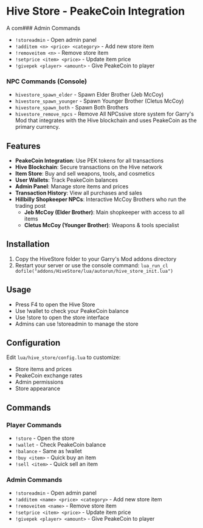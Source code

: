 # Hive Store - PeakeCoin Integration

A com### Admin Commands
- `!storeadmin` - Open admin panel
- `!additem <n> <price> <category>` - Add new store item
- `!removeitem <n>` - Remove store item
- `!setprice <item> <price>` - Update item price
- `!givepek <player> <amount>` - Give PeakeCoin to player

### NPC Commands (Console)
- `hivestore_spawn_elder` - Spawn Elder Brother (Jeb McCoy)
- `hivestore_spawn_younger` - Spawn Younger Brother (Cletus McCoy)
- `hivestore_spawn_both` - Spawn Both Brothers
- `hivestore_remove_npcs` - Remove All NPCssive store system for Garry's Mod that integrates with the Hive blockchain and uses PeakeCoin as the primary currency.

## Features

- **PeakeCoin Integration**: Use PEK tokens for all transactions
- **Hive Blockchain**: Secure transactions on the Hive network
- **Item Store**: Buy and sell weapons, tools, and cosmetics
- **User Wallets**: Track PeakeCoin balances
- **Admin Panel**: Manage store items and prices
- **Transaction History**: View all purchases and sales
- **Hillbilly Shopkeeper NPCs**: Interactive McCoy Brothers who run the trading post
  - **Jeb McCoy (Elder Brother)**: Main shopkeeper with access to all items
  - **Cletus McCoy (Younger Brother)**: Weapons & tools specialist

## Installation

1. Copy the HiveStore folder to your Garry's Mod addons directory
2. Restart your server or use the console command: `lua_run_cl dofile("addons/HiveStore/lua/autorun/hive_store_init.lua")`

## Usage

- Press F4 to open the Hive Store
- Use !wallet to check your PeakeCoin balance
- Use !store to open the store interface
- Admins can use !storeadmin to manage the store

## Configuration

Edit `lua/hive_store/config.lua` to customize:
- Store items and prices
- PeakeCoin exchange rates
- Admin permissions
- Store appearance

## Commands

### Player Commands
- `!store` - Open the store
- `!wallet` - Check PeakeCoin balance
- `!balance` - Same as !wallet
- `!buy <item>` - Quick buy an item
- `!sell <item>` - Quick sell an item

### Admin Commands
- `!storeadmin` - Open admin panel
- `!additem <name> <price> <category>` - Add new store item
- `!removeitem <name>` - Remove store item
- `!setprice <item> <price>` - Update item price
- `!givepek <player> <amount>` - Give PeakeCoin to player
